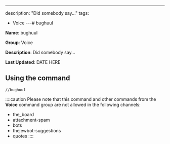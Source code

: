 ---
description: "Did somebody say..."
tags:
  - Voice
---# bughuul

**Name**: bughuul

**Group**: Voice

**Description**: Did somebody say...

**Last Updated**: DATE HERE

## Using the command

    //bughuul

::::caution Please note that this command and other commands from the **Voice** command group are not allowed in the following channels:
- the_board
- attachment-spam
- bots
- thejewbot-suggestions
- quotes
::::